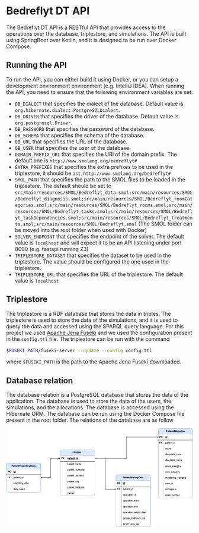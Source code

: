 # Bedreflyt DT API

The Bedreflyt DT API is a RESTful API that provides access to the operations over the database, triplestore, and simulations. The API is built using SpringBoot over Kotlin, and it is designed to be run over Docker Compose.

## Running the API

To run the API, you can either build it using Docker, or you can setup a development environment environment (e.g. IntelliJ IDEA). When running the API, you need to ensure that the following environment variables are set:

- `DB_DIALECT` that specifies the dialect of the database. Default value is `org.hibernate.dialect.PostgreSQLDialect`.
- `DB_DRIVER` that specifies the driver of the database. Default value is `org.postgresql.Driver`.
- `DB_PASSWORD` that specifies the password of the database.
- `DB_SCHEMA` that specifies the schema of the database.
- `DB_URL` that specifies the URL of the database.
- `DB_USER` that specifies the user of the database.
- `DOMAIN_PREFIX_URI` that specifies the URI of the domain prefix. The default one is `http://www.smolang.org/bedreflyt#`
- `EXTRA_PREFIXES` that specifies the extra prefixes to be used in the triplestore, it should be `ast,http://www.smolang.org/bedreflyt#`
- `SMOL_PATH` that specifies the path to the SMOL files to be loaded in the triplestore. The default should be set to `src/main/resources/SMOL/Bedreflyt_data.smol;src/main/resources/SMOL/Bedreflyt_diagnosis.smol;src/main/resources/SMOL/Bedreflyt_roomCategories.smol;src/main/resources/SMOL/Bedreflyt_rooms.smol;src/main/resources/SMOL/Bedreflyt_tasks.smol;src/main/resources/SMOL/Bedreflyt_taskDependencies.smol;src/main/resources/SMOL/Bedreflyt_treatments.smol;src/main/resources/SMOL/Bedreflyt.smol` (The SMOL folder can be moved into the root folder when used with Docker)
- `SOLVER_ENDPOINT` that specifies the endpoint of the solver. The default value is `localhost` and will expect it to be an API listening under port 8000 (e.g. fastapi running Z3)
- `TRIPLESTORE_DATASET` that specifies the dataset to be used in the triplestore. The value should be configured the one used in the triplestore.
- `TRIPLESTORE_URL` that specifies the URL of the triplestore. The default value is `localhost`

## Triplestore

The triplestore is a RDF database that stores the data in triples. The triplestore is used to store the data of the simulations, and it is used to query the data and accessed using the SPARQL query language. For this project we used [Apache Jena Fuseki](https://jena.apache.org/download/) and we used the configuration present in the `config.ttl` file. The triplestore can be run with the command

```bash
$FUSEKI_PATH/fuseki-server --update --config config.ttl
```

where `$FUSEKI_PATH` is the path to the Apache Jena Fuseki downloaded.

## Database relation

The database relation is a PostgreSQL database that stores the data of the application. The database is used to store the data of the users, the simulations, and the allocations. The database is accessed using the Hibernate ORM. The database can be run using the Docker Compose file present in the root folder. The relations of the database are as follow

![ER Diagram](./graphics/Bedreflyt-EntitiyRelation.png)
